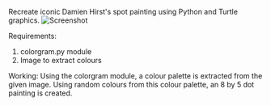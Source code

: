 Recreate iconic Damien Hirst's spot painting using Python and Turtle graphics.
![Screenshot](https://github.com/Addyk21/Hirst-spot-painting/assets/121149505/977d838f-219d-4bd3-8969-49d69ef94142)



Requirements:
1. colorgram.py module
2. Image to extract colours

Working:
Using the colorgram module, a colour palette is extracted from the given image.
Using random colours from this colour palette, an 8 by 5 dot painting is created.
